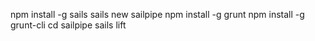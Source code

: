npm install -g sails
sails new sailpipe
npm install -g grunt
npm install -g grunt-cli
cd sailpipe
sails lift
